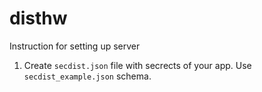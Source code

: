 # disthw

Instruction for setting up server

1. Create `secdist.json` file with secrects of your app. Use `secdist_example.json` schema.

